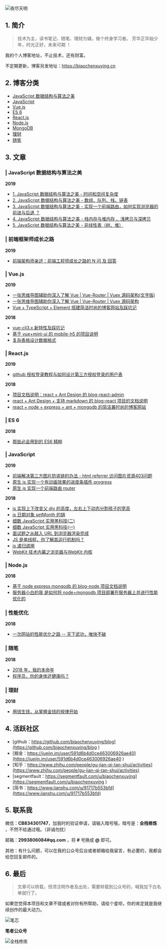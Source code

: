 ![夜尽天明](https://upload-images.jianshu.io/upload_images/12890819-d7d54661c3fd18ae.png?imageMogr2/auto-orient/strip%7CimageView2/2/w/1240)



## 1. 简介

> 技术为主，读书笔记、随笔、理财为辅，做个终身学习者。
> 芳华正华始少年，时光正好，未来可期 ！

我的个人博客地址，不止技术，还有财富。

不定期更新，博客另发地址：https://biaochenxuying.cn 



## 2. 博客分类

- [JavaScript 数据结构与算法之美](https://github.com/biaochenxuying/blog/projects/10)
- [JavaScript ](https://github.com/biaochenxuying/blog/projects/4)
- [Vue.js](https://github.com/biaochenxuying/blog/projects/3)
- [ES 6](https://github.com/biaochenxuying/blog/projects/2)
- [React.js](https://github.com/biaochenxuying/blog/projects/5)
- [Node.js](https://github.com/biaochenxuying/blog/projects/7)
- [MongoDB](https://github.com/biaochenxuying/blog/projects/5)
- [理财](https://github.com/biaochenxuying/blog/projects/9)
- [随笔](https://github.com/biaochenxuying/blog/projects/5)

## 3. 文章

### | JavaScript 数据结构与算法之美

**2019**

- [1. JavaScript 数据结构与算法之美 - 时间和空间复杂度](https://github.com/biaochenxuying/blog/issues/29)
- [2. JavaScript 数据结构与算法之美 - 数组、队列、栈、链表](https://github.com/biaochenxuying/blog/issues/34)
- [3. JavaScript 数据结构与算法之美 - 实现一个前端路由，如何实现浏览器的前进与后退 ？](https://github.com/biaochenxuying/blog/issues/30)
- [4. JavaScript 数据结构与算法之美 - 栈内存与堆内存 、浅拷贝与深拷贝](https://github.com/biaochenxuying/blog/issues/35)
- [5. JavaScript 数据结构与算法之美 - 非线性表（树、堆）](https://github.com/biaochenxuying/blog/issues/36)

### | 前端框架师成长之路

**2019**

- [前端架构师亲述：前端工程师成长之路的 N 问 及 回答](https://github.com/biaochenxuying/blog/issues/33)



### | Vue.js

**2019**

- [一张思维导图辅助你深入了解 Vue | Vue-Router | Vuex 源码架构(文字版)](https://github.com/biaochenxuying/blog/issues/28)
- [一张思维导图辅助你深入了解 Vue | Vue-Router | Vuex 源码架构](https://github.com/biaochenxuying/blog/issues/27)
- [Vue + TypeScript + Element 搭建简洁时尚的博客网站及踩坑记](https://github.com/biaochenxuying/blog/issues/25)

**2018**

- [vue-cli3.x 新特性及踩坑记](https://github.com/biaochenxuying/blog/issues/2)
- [基于 vue+mint-ui 的 mobile-h5 的项目说明](https://github.com/biaochenxuying/blog/issues/4)
- [复杂表格设计数据格式](https://github.com/biaochenxuying/blog/issues/7)

### | React.js 

**2019**

- [github 授权登录教程与如何设计第三方授权登录的用户表](https://github.com/biaochenxuying/blog/issues/23)

**2018**

- [项目文档说明：react + Ant Design 的 blog-react-admin](https://github.com/biaochenxuying/blog/issues/16)
- [react + Ant Design + 支持 markdown 的 blog-react 项目的文档说明](https://github.com/biaochenxuying/blog/issues/15)
- [react + node + express + ant + mongodb 的简洁兼时尚的博客网站](https://github.com/biaochenxuying/blog/issues/14)



### | ES 6

**2018**

- [那些必会用到的 ES6 精粹](https://github.com/biaochenxuying/blog/issues/1)


### | JavaScript

**2019**

- [前端解决第三方图片防盗链的办法 - html referrer 访问图片资源403问题](https://github.com/biaochenxuying/blog/issues/31)
- [原生 js 实现一个有动画效果的进度条插件 progress](https://github.com/biaochenxuying/blog/issues/21)
- [原生 js 实现一个前端路由 router](https://github.com/biaochenxuying/blog/issues/22)

**2018**
  
- [js 实现上下改变父 div 的高度，左右上下动态分割孩子的宽高](https://github.com/biaochenxuying/blog/issues/20)
- [js 日期对象 setMonth 的锅](https://github.com/biaochenxuying/blog/issues/13)
- [细数 JavaScript 实用黑科技(二)](https://github.com/biaochenxuying/blog/issues/12)
- [细数 JavaScript 实用黑科技(一)](https://github.com/biaochenxuying/blog/issues/11)
- [面试题之从敲入 URL 到浏览器渲染完成](https://github.com/biaochenxuying/blog/issues/3)
- [JS 是单线程，你了解其运行机制吗？](https://github.com/biaochenxuying/blog/issues/8)
- [js 递归调用 ](https://github.com/biaochenxuying/blog/issues/9)
- [WebKit 技术内幕之浏览器与WebKit 内核](https://github.com/biaochenxuying/blog/issues/10)


### | Node.js 

**2018**

- [基于 node express mongodb 的 blog-node 项目文档说明](https://github.com/biaochenxuying/blog/issues/17)
- [服务器小白的我,是如何将 node+mongodb 项目部署在服务器上并进行性能优化的](https://github.com/biaochenxuying/blog/issues/18)


### | 性能优化

**2018**

- [一次网站的性能优化之路 -- 天下武功，唯快不破](https://github.com/biaochenxuying/blog/issues/24)


### | 随笔

**2018**

- [2018 年，我的本命年](https://github.com/biaochenxuying/blog/issues/19)
- [程序员，你的身体还健康吗？](https://github.com/biaochenxuying/blog/issues/6)


### | 理财

**2018**

- [用钱生钱，从掌握金钱的规律开始](https://github.com/biaochenxuying/blog/issues/26)

## 4. 活跃社区

- [github：https://github.com/biaochenxuying/blog](https://github.com/biaochenxuying/blog )
- [掘金：https://juejin.im/user/591d6b4d0ce463006926ae40](https://juejin.im/user/591d6b4d0ce463006926ae40 )
- [知乎：https://www.zhihu.com/people/gu-jian-qi-tan-shui/activities](https://www.zhihu.com/people/gu-jian-qi-tan-shui/activities)
- [segmentfault：https://segmentfault.com/u/biaochenxuying](https://segmentfault.com/u/biaochenxuying )
- [简书：https://www.jianshu.com/u/91717b553bfd](https://www.jianshu.com/u/91717b553bfd)
  

## 5. 联系我

微信：**CB834301747**，加我时的验证申请，请输入暗号哦，暗号是：**全栈修炼** ，不然不给通过哦。（非诚勿扰）

邮箱：**2993806084#qq.com** ，将 **#** 号换成 **@** 即可。

其他：有什么问题，可以在我的公众号后台或者邮箱给我留言，有必要的，我都会给您回复邮件的。


## 6. 最后

> 文章可以转载，但须注明作者及出处，需要转载到公众号的，喊我加下白名单就行了。

如果您觉得本项目和文章不错或者对你有所帮助，请给个星呗，你的肯定就是我继续创作的最大动力。

![笔芯](https://upload-images.jianshu.io/upload_images/12890819-126d4fc9993d21ce.gif?imageMogr2/auto-orient/strip)

**笔者公众号**

![全栈修炼](https://upload-images.jianshu.io/upload_images/12890819-548ff9a6a6547b8c.png?imageMogr2/auto-orient/strip%7CimageView2/2/w/1240)


